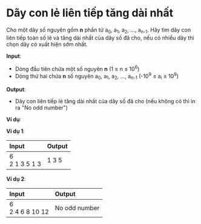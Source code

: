 # Dãy con lẻ liên tiếp tăng dài nhất

Cho một dãy số nguyên gồm **n** phần tử a<sub>0</sub>, a<sub>1</sub>, a<sub>2</sub>, ..., a<sub>n-1</sub>. Hãy tìm dãy con liên tiếp toàn số lẻ và tăng dài nhất của dãy số đã cho, nếu có nhiều dãy thì chọn dãy có xuất hiện sớm nhất.

**Input**:

- Dòng đầu tiên chứa một số nguyên **n** (1 ≤ n ≤ 10<sup>6</sup>)
- Dòng thứ hai chứa **n** số nguyên a<sub>0</sub>, a<sub>1</sub>, a<sub>2</sub>, ..., a<sub>n-1</sub> (-10<sup>9</sup> ≤ a<sub>i</sub> ≤ 10<sup>9</sup>)

**Output**:

- Dãy con liên tiếp lẻ tăng dài nhất của dãy số đã cho (nếu không có thì in ra "No odd number")

**Ví dụ**:

**Ví dụ 1**:

| Input | Output |
|:--- |:--- |
| 6 <br> 2 1 3 5 1 3 | 1 3 5 |

**Ví dụ 2**:

| Input | Output |
|:--- |:--- |
| 6 <br> 2 4 6 8 10 12 | No odd number |


